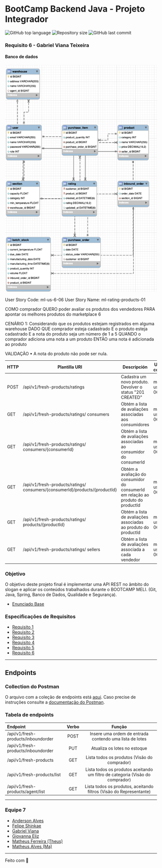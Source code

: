 # BootCamp Backend Java - Projeto Integrador
<p>
    <img alt="GitHub top language" src="https://img.shields.io/github/languages/top/fyshinkae/meli-frescos">
    <img alt="Repository size" src="https://img.shields.io/github/repo-size/fyshinkae/meli-frescos">
    <img alt="GitHub last commit" src="https://img.shields.io/github/last-commit/fyshinkae/meli-frescos">
</p>

### Requisito 6 - Gabriel Viana Teixeira

#### Banco de dados
<img alt="Diagrama" src="https://github.com/fyshinkae/meli-frescos/blob/gabriel-viana-req6/docs/diagrama.png">

User Story Code: ml-us-6-06
User Story Name: ml-rating-products-01

COMO comprador
QUERO poder avaliar os produtos dos vendedores
PARA apontar os melhores produtos do marketplace 6

CENÁRIO 1: Considerando que os produtos estejam registrados em alguma warehouse
DADO QUE comprador esteja cadastrado
E o produto esteja cadastrado
E a nota do produto seja um número de 1 a 5
QUANDO o comprador adiciona uma nota a um produto
ENTÃO uma nota é adicionada ao produto

VALIDAÇÃO
▪ A nota do produto não pode ser nula.

| HTTP | Plantilla URI                                                               | Descripción                                                                      | US-code   |
|------|-----------------------------------------------------------------------------|----------------------------------------------------------------------------------|-----------|
| POST | /api/v1/fresh-products/ratings                                              | Cadastra um novo produto. Devolver o status "201 CREATED"                        | ml-us6-06 |
| GET  | /api/v1/fresh-products/ratings/ consumers                                   | Obtém a lista de avaliações associadas aos consumidores                          | ml-us6-06 |
| GET  | /api/v1/fresh-products/ratings/ consumers/{consumerId}                      | Obtém a lista de avaliações associadas ao consumidor do consumerId               | ml-us6-06 |
| GET  | /api/v1/fresh-products/ratings/ consumers/{consumerId}/products/{productId} | Obtém a avaliação do consumidor do consumerId em relação ao produto do productId | ml-us6-06 |
| GET  | /api/v1/fresh-products/ratings/ products/{productId}                        | Obtém a lista de avaliações associadas ao produto do productId                   | ml-us6-06 |
| GET  | /api/v1/fresh-products/ratings/ sellers                                     | Obtém a lista de avaliações associada a cada vendedor                            | ml-us6-06 |


### Objetivo
O objetivo deste projeto final é implementar uma API REST no âmbito do slogan e aplicar
os conteúdos trabalhados durante o BOOTCAMP MELI. (Git, Java, Spring, Banco de Dados,
Qualidade e Segurança).

* [Enunciado Base](https://drive.google.com/file/d/1Oha8lfWwiXB6cYHB32Ppi3cB3hYWKVvE/view?usp=sharing)

### Especificações de Requisitos

* [Requisito 1](https://drive.google.com/file/d/1FpDBHMdlxCwSTP6txExJIgOgcAG8ujTD/view?usp=sharing)
* [Requisito 2](https://drive.google.com/file/d/1oJgq7YcNL_KmGG-drmxEjrpRkfGsj5ft/view?usp=sharing)
* [Requisito 3](https://drive.google.com/file/d/1peHIPZG7TJ-83FOewkoL6YqQVwSUIPcr/view?usp=sharing)
* [Requisito 4](https://drive.google.com/file/d/1OC5XIy1PsnX8ulTfackc-a0w17pw2wyz/view?usp=sharing)
* [Requisito 5](https://drive.google.com/file/d/1eREsXg-O1IBD2SeKmRxlMHjyt8GsLYTs/view?usp=sharing)
* [Requisito 6](https://drive.google.com/file/d/1il0kj0iGrPnVuko06dqxelyTiHcrkB6c/view?usp=sharing)

---

## Endpoints

### Collection do Postman

O arquivo com a coleção de endpoints está [aqui](https://raw.githubusercontent.com/fyshinkae/meli-frescos/main/postman/desafio-frescos.postman_collection.json). Caso precise de instruções consulte a [documentação do Postman](https://learning.postman.com/docs/getting-started/importing-and-exporting-data/).


### Tabela de endpoints

| Endpoint                                 | Verbo |                         Função                                                  |
|:-----------------------------------------|:-----:|:-------------------------------------------------------:                        |
| /api/v1/fresh-products/inboundorder      |  POST | Insere uma ordem de entrada contendo uma lista de lotes                         |
| /api/v1/fresh-products/inboundorder      |  PUT  | Atualiza os lotes no estoque                                                    |
| /api/v1/fresh-products                   |  GET  | Lista todos os produtos (Visão do comprador)                                    |
| /api/v1/fresh-products/list              |  GET  | Lista todos os produtos aceitando um filtro de categoria (Visão do comprador)   |  
| /api/v1/fresh-products/agent/list        |  GET  | Lista todos os produtos, aceitando filtros (Visão do Representante)             |


---

### Equipe 7

- [Anderson Alves](https://github.com/andmalves)
- [Felipe Shinkae](https://github.com/fyshinkae)
- [Gabriel Viana](https://github.com/gabvteixeira)
- [Giovanna Eliz](https://github.com/giovannaelizs)
- [Matheus Ferreira (Theus)](https://github.com/matheusFerreira-meli)
- [Matheus Alves (Ma)](https://github.com/matheusaralves)


---
Feito com 💛 
